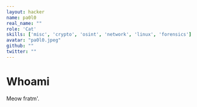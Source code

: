 ```yaml
---
layout: hacker
name: pa0l0
real_name: ""
role: 'Cat'
skills: ['misc', 'crypto', 'osint', 'network', 'linux', 'forensics']
avatar: "pa0l0.jpeg"
github: ""
twitter: ""
---
```


# Whoami

Meow fratm'.

